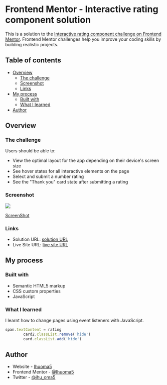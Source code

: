 # Frontend Mentor - Interactive rating component solution

This is a solution to the [Interactive rating component challenge on Frontend Mentor](https://www.frontendmentor.io/challenges/interactive-rating-component-koxpeBUmI). Frontend Mentor challenges help you improve your coding skills by building realistic projects. 

## Table of contents

- [Overview](#overview)
  - [The challenge](#the-challenge)
  - [Screenshot](#screenshot)
  - [Links](#links)
- [My process](#my-process)
  - [Built with](#built-with)
  - [What I learned](#what-i-learned)
- [Author](#author)

## Overview

### The challenge

Users should be able to:

- View the optimal layout for the app depending on their device's screen size
- See hover states for all interactive elements on the page
- Select and submit a number rating
- See the "Thank you" card state after submitting a rating

### Screenshot

![](./screenshot.jpg)

[ScreenShot](./images/Screenshot.png)

### Links

- Solution URL: [solution URL](https://github.com/Ihuoma5/interactive-rating)
- Live Site URL: [live site URL](https://interactive-rating-ihuoma.netlify.app/)

## My process

### Built with

- Semantic HTML5 markup
- CSS custom properties
- JavaScript


### What I learned

I learnt how to change pages using event listeners with JavaScript.

```js
span.textContent = rating
        card2.classList.remove('hide')
        card.classList.add('hide')
```

## Author

- Website - [Ihuoma5](https://ihuoma5.netlify.app/)
- Frontend Mentor - [@Ihuoma5](https://www.frontendmentor.io/profile/Ihuoma5)
- Twitter - [@ihu_oma5](https://www.twitter.com/ihu_oma5)

